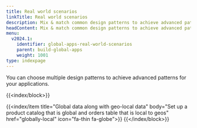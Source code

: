 ```yaml
---
title: Real world scenarios
linkTitle: Real world scenarios
description: Mix & match common design patterns to achieve advanced patterns
headContent: Mix & match common design patterns to achieve advanced patterns
menu:
  v2024.1:
    identifier: global-apps-real-world-scenarios
    parent: build-global-apps
    weight: 1001
type: indexpage
---
```


You can choose multiple design patterns to achieve advanced patterns for your applications.

{{<index/block>}}

{{<index/item
    title="Global data along with geo-local data"
    body="Set up a product catalog that is global and orders table that is local to geos"
    href="globally-local"
    icon="fa-thin fa-globe">}}
{{</index/block>}}
